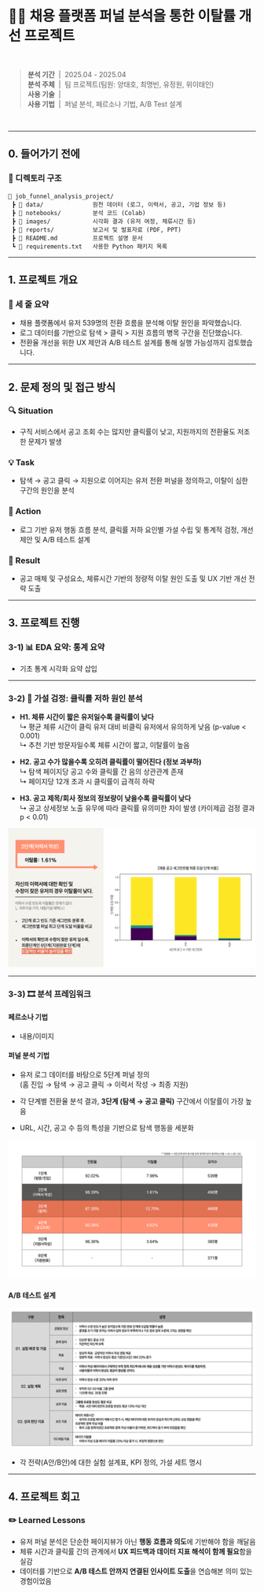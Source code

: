 # 🧑‍💼 채용 플랫폼 퍼널 분석을 통한 이탈률 개선 프로젝트

<br/>

> **분석 기간** &nbsp;|&nbsp;  2025.04 - 2025.04 <br/>
> **분석 주체** &nbsp;|&nbsp;  팀 프로젝트(팀원: 양태호, 최명빈, 유정원, 위이태인) <br/>
> **사용 기술** &nbsp;|&nbsp;  <br/>
> **사용 기법** &nbsp;|&nbsp;  퍼널 분석, 페르소나 기법, A/B Test 설계 <br/>

<br/>

---

## 0. 들어가기 전에

### 📂 디렉토리 구조

```plaintext
📁 job_funnel_analysis_project/
 ┣ 📁 data/              원천 데이터 (로그, 이력서, 공고, 기업 정보 등)
 ┣ 📁 notebooks/         분석 코드 (Colab)
 ┣ 📁 images/            시각화 결과 (유저 여정, 체류시간 등)
 ┣ 📁 reports/           보고서 및 발표자료 (PDF, PPT)
 ┣ 📄 README.md          프로젝트 설명 문서
 ┗ 📄 requirements.txt   사용한 Python 패키지 목록
```

---

## 1. 프로젝트 개요

### 📌 세 줄 요약
- 채용 플랫폼에서 유저 539명의 전환 흐름을 분석해 이탈 원인을 파악했습니다.  
- 로그 데이터를 기반으로 탐색 > 클릭 > 지원 흐름의 병목 구간을 진단했습니다.  
- 전환율 개선을 위한 UX 제안과 A/B 테스트 설계를 통해 실행 가능성까지 검토했습니다.  

---

## 2. 문제 정의 및 접근 방식

### 🔍 Situation
- 구직 서비스에서 공고 조회 수는 많지만 클릭률이 낮고, 지원까지의 전환율도 저조한 문제가 발생  

### 💡 Task  
- 탐색 → 공고 클릭 → 지원으로 이어지는 유저 전환 퍼널을 정의하고, 이탈이 심한 구간의 원인을 분석  

### 🏃 Action
- 로그 기반 유저 행동 흐름 분석, 클릭률 저하 요인별 가설 수립 및 통계적 검정, 개선 제안 및 A/B 테스트 설계  

### 🚀 Result
- 공고 매체 및 구성요소, 체류시간 기반의 정량적 이탈 원인 도출 및 UX 기반 개선 전략 도출  

---

## 3. 프로젝트 진행

### 3-1) 📊 EDA 요약: 통계 요약

- 기초 통계 시각화 요약 삽입

---

### 3-2) 🧪 가설 검정: 클릭률 저하 원인 분석

- **H1. 체류 시간이 짧은 유저일수록 클릭률이 낮다**  
  ↳ 평균 체류 시간이 클릭 유저 대비 비클릭 유저에서 유의하게 낮음 (p-value < 0.001)  
  ↳ 추천 기반 방문자일수록 체류 시간이 짧고, 이탈률이 높음  

- **H2. 공고 수가 많을수록 오히려 클릭률이 떨어진다 (정보 과부하)**  
  ↳ 탐색 페이지당 공고 수와 클릭률 간 음의 상관관계 존재  
  ↳ 페이지당 12개 초과 시 클릭률이 급격히 하락  

- **H3. 공고 제목/회사 정보의 정보량이 낮을수록 클릭률이 낮다**  
  ↳ 공고 상세정보 노출 유무에 따라 클릭률 유의미한 차이 발생 (카이제곱 검정 결과 p < 0.01)

![가설 검정 시각화](images/hypothesis_test_results.png)

---

### 3-3) 🎞️ 분석 프레임워크 

#### 페르소나 기법
- 내용/이미지

#### 퍼널 분석 기법
- 유저 로그 데이터를 바탕으로 5단계 퍼널 정의  
  (홈 진입 → 탐색 → 공고 클릭 → 이력서 작성 → 최종 지원)

- 각 단계별 전환율 분석 결과, **3단계 (탐색 → 공고 클릭)** 구간에서 이탈률이 가장 높음  
- URL, 시간, 공고 수 등의 특성을 기반으로 탐색 행동을 세분화  

![퍼널 전환율 시각화](images/funnel_conversion_rate.png)

#### A/B 테스트 설계

![A/B 테스트 설계안](images/ab_test_plan.png)

- 각 전략(A안/B안)에 대한 실험 설계표, KPI 정의, 가설 세트 명시

---

## 4. 프로젝트 회고
### ✏️ Learned Lessons
- 유저 퍼널 분석은 단순한 페이지뷰가 아닌 **행동 흐름과 의도**에 기반해야 함을 깨달음  
- 체류 시간과 클릭률 간의 관계에서 **UX 피드백과 데이터 지표 해석이 함께 필요**함을 실감  
- 데이터를 기반으로 **A/B 테스트 안까지 연결된 인사이트 도출**을 연습해본 의미 있는 경험이었음  
